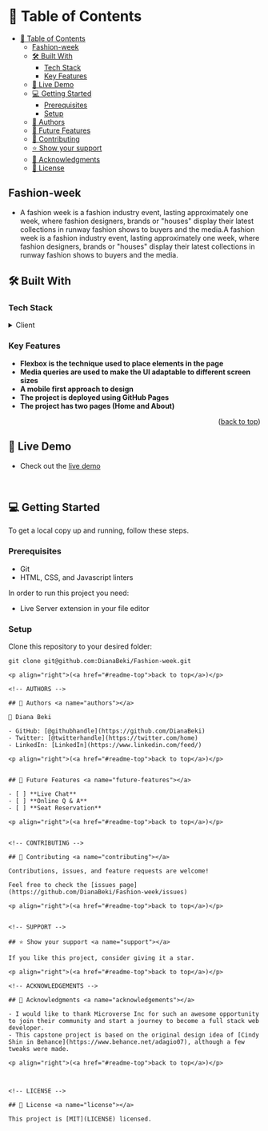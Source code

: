 <a name="readme-top"></a>

<!-- TABLE OF CONTENTS -->

# 📗 Table of Contents

- [📗 Table of Contents](#-table-of-contents)
  - [Fashion-week](#fashion-week)
  - [🛠 Built With ](#-built-with-)
    - [Tech Stack ](#tech-stack-)
    - [Key Features ](#key-features-)
  - [🚀 Live Demo ](#-live-demo-)
  - [💻 Getting Started ](#-getting-started-)
    - [Prerequisites](#prerequisites)
    - [Setup](#setup)
  - [👥 Authors ](#-authors-)
  - [🔭 Future Features ](#-future-features-)
  - [🤝 Contributing ](#-contributing-)
  - [⭐️ Show your support ](#️-show-your-support-)
  - [🙏 Acknowledgments ](#-acknowledgments-)
  - [📝 License ](#-license-)

<!-- PROJECT DESCRIPTION -->

## Fashion-week

 - A fashion week is a fashion industry event, lasting approximately one week, where fashion designers, brands or "houses" display their latest collections in runway fashion shows to buyers and the media.A fashion week is a fashion industry event, lasting approximately one week, where fashion designers, brands or "houses" display their latest collections in runway fashion shows to buyers and the media.

## 🛠 Built With <a name="built-with"></a>

### Tech Stack <a name="tech-stack"></a>

<details>
  <summary>Client</summary>
  <ul>
    <li>HTML</li>
    <li>CSS</li>
    <li>Javascript</li>
  </ul>
</details>

<!-- Features -->

### Key Features <a name="key-features"></a>

- **Flexbox is the technique used to place elements in the page**
- **Media queries are used to make the UI adaptable to different screen sizes**
- **A mobile first approach to design**
- **The project is deployed using GitHub Pages**
- **The project has two pages (Home and About)**

<p align="right">(<a href="#readme-top">back to top</a>)</p>

<!-- Live Demo --> 

## 🚀 Live Demo <a name="live-demo"></a>

- Check out the [live demo]()
<br/>


<!-- GETTING STARTED -->

## 💻 Getting Started <a name="getting-started"></a>

To get a local copy up and running, follow these steps.

### Prerequisites
- Git
- HTML, CSS, and Javascript linters

In order to run this project you need:
- Live Server extension in your file editor

### Setup

Clone this repository to your desired folder:
```
git clone git@github.com:DianaBeki/Fashion-week.git

<p align="right">(<a href="#readme-top">back to top</a>)</p>

<!-- AUTHORS -->

## 👥 Authors <a name="authors"></a>

👤 Diana Beki

- GitHub: [@githubhandle](https://github.com/DianaBeki)
- Twitter: [@twitterhandle](https://twitter.com/home)
- LinkedIn: [LinkedIn](https://www.linkedin.com/feed/)

<p align="right">(<a href="#readme-top">back to top</a>)</p>


## 🔭 Future Features <a name="future-features"></a>

- [ ] **Live Chat**
- [ ] **Online Q & A**
- [ ] **Seat Reservation**

<p align="right">(<a href="#readme-top">back to top</a>)</p>


<!-- CONTRIBUTING -->

## 🤝 Contributing <a name="contributing"></a>

Contributions, issues, and feature requests are welcome!

Feel free to check the [issues page](https://github.com/DianaBeki/Fashion-week/issues)

<p align="right">(<a href="#readme-top">back to top</a>)</p>


<!-- SUPPORT -->

## ⭐️ Show your support <a name="support"></a>

If you like this project, consider giving it a star.

<p align="right">(<a href="#readme-top">back to top</a>)</p>

<!-- ACKNOWLEDGEMENTS -->

## 🙏 Acknowledgments <a name="acknowledgements"></a>

- I would like to thank Microverse Inc for such an awesome opportunity to join their community and start a journey to become a full stack web developer.
- This capstone project is based on the original design idea of [Cindy Shin in Behance](https://www.behance.net/adagio07), although a few tweaks were made. 

<p align="right">(<a href="#readme-top">back to top</a>)</p>



<!-- LICENSE -->

## 📝 License <a name="license"></a>

This project is [MIT](LICENSE) licensed.
